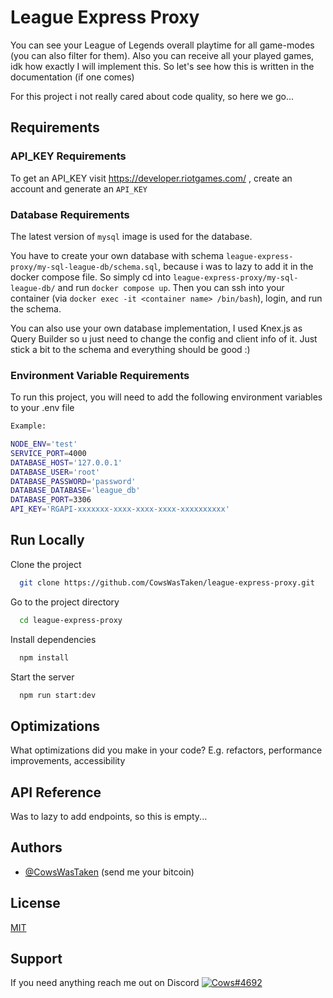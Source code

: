 # League Express Proxy

You can see your League of Legends overall playtime for all game-modes (you can also filter for them).
Also you can receive all your played games, idk how  exactly I will implement this.
So let's see how this is written in the documentation (if one comes)

For this project i not really cared about code quality, so here we go...

## Requirements

### API_KEY Requirements

To get an API_KEY visit https://developer.riotgames.com/ , create an account and generate an `API_KEY`


### Database Requirements

The latest version of `mysql` image is used for the database.

You have to create your own database with schema `league-express-proxy/my-sql-league-db/schema.sql`, because i was to lazy to add it in the docker compose file.
So simply cd into `league-express-proxy/my-sql-league-db/` and run `docker compose up`. Then you can ssh into your container (via `docker exec -it <container name> /bin/bash`),
login, and run the schema.

You can also use your own database implementation, I used Knex.js as Query Builder so u just need to change the config and client info of it.
Just stick a bit to the schema and everything should be good :)

### Environment Variable Requirements

To run this project, you will need to add the following environment variables to your .env file

```bash
Example: 

NODE_ENV='test'
SERVICE_PORT=4000
DATABASE_HOST='127.0.0.1'
DATABASE_USER='root'
DATABASE_PASSWORD='password'
DATABASE_DATABASE='league_db'
DATABASE_PORT=3306
API_KEY='RGAPI-xxxxxxx-xxxx-xxxx-xxxx-xxxxxxxxxx'
```


## Run Locally

Clone the project

```bash
  git clone https://github.com/CowsWasTaken/league-express-proxy.git
```

Go to the project directory

```bash
  cd league-express-proxy
```

Install dependencies

```bash
  npm install
```

Start the server

```bash
  npm run start:dev
```




## Optimizations

What optimizations did you make in your code? E.g. refactors, performance improvements, accessibility


## API Reference

Was to lazy to add endpoints, so this is empty...


## Authors

- [@CowsWasTaken](https://github.com/CowsWasTaken) (send me your bitcoin)


## License

[MIT](https://choosealicense.com/licenses/mit/)

## Support

If you need anything reach me out on Discord [![Cows#4692](https://badgen.net/badge/icon/discord?icon=discord&label)](https://discord.com/users/447331693708443668) 

